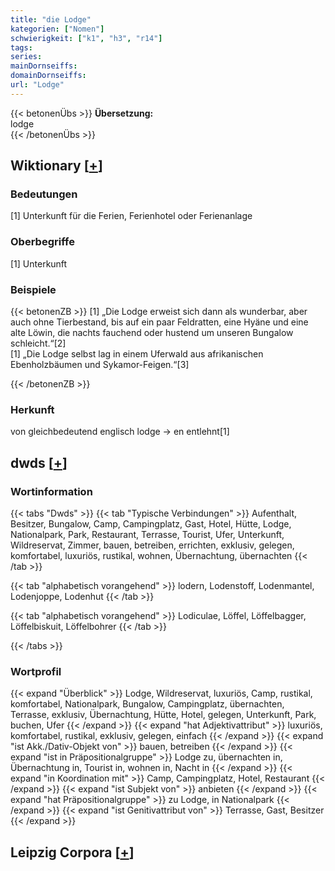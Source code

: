 ```yaml
---
title: "die Lodge"
kategorien: ["Nomen"]
schwierigkeit: ["k1", "h3", "r14"]
tags:
series:
mainDornseiffs:
domainDornseiffs:
url: "Lodge"
---
```


{{< betonenÜbs >}}
**Übersetzung:**  
lodge  
{{< /betonenÜbs >}}

## Wiktionary [[+](https://de.wiktionary.org/wiki/Lodge)]

### Bedeutungen
[1] Unterkunft für die Ferien, Ferienhotel oder Ferienanlage  

### Oberbegriffe
[1] Unterkunft  

### Beispiele
{{< betonenZB >}}
[1] „Die Lodge erweist sich dann als wunderbar, aber auch ohne Tierbestand, bis auf ein paar Feldratten, eine Hyäne und eine alte Löwin, die nachts fauchend oder hustend um unseren Bungalow schleicht.“[2]  
[1] „Die Lodge selbst lag in einem Uferwald aus afrikanischen Ebenholzbäumen und Sykamor-Feigen.“[3]  

{{< /betonenZB >}}
### Herkunft
von gleichbedeutend englisch lodge → en entlehnt[1]  



## dwds [[+](https://www.dwds.de/wb/Lodge)]

### Wortinformation
{{< tabs "Dwds" >}}
{{< tab "Typische Verbindungen" >}}
Aufenthalt, Besitzer, Bungalow, Camp, Campingplatz, Gast, Hotel, Hütte, Lodge, Nationalpark, Park, Restaurant, Terrasse, Tourist, Ufer, Unterkunft, Wildreservat, Zimmer, bauen, betreiben, errichten, exklusiv, gelegen, komfortabel, luxuriös, rustikal, wohnen, Übernachtung, übernachten
{{< /tab >}}

{{< tab "alphabetisch vorangehend" >}}
lodern, Lodenstoff, Lodenmantel, Lodenjoppe, Lodenhut
{{< /tab >}}

{{< tab "alphabetisch vorangehend" >}}
Lodiculae, Löffel, Löffelbagger, Löffelbiskuit, Löffelbohrer
{{< /tab >}}

{{< /tabs >}}

### Wortprofil
{{< expand "Überblick" >}} Lodge, Wildreservat, luxuriös, Camp, rustikal, komfortabel, Nationalpark, Bungalow, Campingplatz, übernachten, Terrasse, exklusiv, Übernachtung, Hütte, Hotel, gelegen, Unterkunft, Park, buchen, Ufer {{< /expand >}}
{{< expand "hat Adjektivattribut" >}} luxuriös, komfortabel, rustikal, exklusiv, gelegen, einfach {{< /expand >}}
{{< expand "ist Akk./Dativ-Objekt von" >}} bauen, betreiben {{< /expand >}}
{{< expand "ist in Präpositionalgruppe" >}} Lodge zu, übernachten in, Übernachtung in, Tourist in, wohnen in, Nacht in {{< /expand >}}
{{< expand "in Koordination mit" >}} Camp, Campingplatz, Hotel, Restaurant {{< /expand >}}
{{< expand "ist Subjekt von" >}} anbieten {{< /expand >}}
{{< expand "hat Präpositionalgruppe" >}} zu Lodge, in Nationalpark {{< /expand >}}
{{< expand "ist Genitivattribut von" >}} Terrasse, Gast, Besitzer {{< /expand >}}

## Leipzig Corpora [[+](https://corpora.uni-leipzig.de/en/res?word=Lodge&corpusId=deu_newscrawl-public_2018)]

